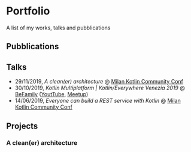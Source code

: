 # Portfolio
A list of my works, talks and pubblications

## Pubblications

## Talks

- 29/11/2019, *A clean(er) architecture* @ [Milan Kotlin Community Conf](https://milan.kotlincommunityconf.com/)
- 30/10/2019, *Kotlin Multiplatform | Kotlin/Everywhere Venezia 2019* @ [BeFamily](https://www.befamily.it/) ([YoutTube](https://www.youtube.com/watch?v=gTrdMiGs92M), [Meetup](https://www.meetup.com/it-IT/GDG-Venezia/events/265665209/))
- 14/06/2019, *Everyone can build a REST service with Kotlin* @ [Milan Kotlin Community Conf](https://milan.kotlincommunityconf.com/)

## Projects

### A clean(er) architecture
